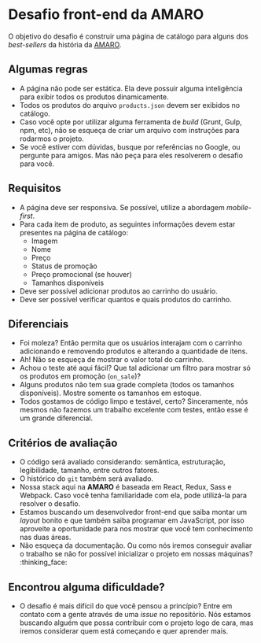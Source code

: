 # Desafio front-end da AMARO

O objetivo do desafio é construir uma página de catálogo para alguns dos _best-sellers_ da história da [AMARO](https://amaro.com).

## Algumas regras

- A página não pode ser estática. Ela deve possuir alguma inteligência para exibir todos os produtos dinamicamente.
- Todos os produtos do arquivo `products.json` devem ser exibidos no catálogo.
- Caso você opte por utilizar alguma ferramenta de _build_ (Grunt, Gulp, npm, etc), não se esqueça de criar um arquivo com instruções para rodarmos o projeto.
- Se você estiver com dúvidas, busque por referências no Google, ou pergunte para amigos. Mas não peça para eles resolverem o desafio para você.

## Requisitos

- A página deve ser responsiva. Se possível, utilize a abordagem _mobile-first_.
- Para cada item de produto, as seguintes informações devem estar presentes na página de catálogo:
    - Imagem
    - Nome
    - Preço
    - Status de promoção
    - Preço promocional (se houver)
    - Tamanhos disponíveis
- Deve ser possível adicionar produtos ao carrinho do usuário.
- Deve ser possível verificar quantos e quais produtos do carrinho.

## Diferenciais

- Foi moleza? Então permita que os usuários interajam com o carrinho adicionando e removendo produtos e alterando a quantidade de itens.
- Ah! Não se esqueça de mostrar o valor total do carrinho.
- Achou o teste até aqui fácil? Que tal adicionar um filtro para mostrar só os produtos em promoção (`on_sale`)?
- Alguns produtos não tem sua grade completa (todos os tamanhos disponíveis). Mostre somente os tamanhos em estoque.
- Todos gostamos de código limpo e testável, certo? Sinceramente, nós mesmos não fazemos um trabalho excelente com testes, então esse é um grande diferencial.

## Critérios de avaliação

- O código será avaliado considerando: semântica, estruturação, legibilidade, tamanho, entre outros fatores.
- O histórico do `git` também será avaliado.
- Nossa stack aqui na **AMARO** é baseada em React, Redux, Sass e Webpack. Caso você tenha familiaridade com ela, pode utilizá-la para resolver o desafio.
- Estamos buscando um desenvolvedor front-end que saiba montar um _layout_ bonito e que também saiba programar em JavaScript, por isso aproveite a oportunidade para nos mostrar que você tem conhecimento nas duas áreas.
- Não esqueça da documentação. Ou como nós iremos conseguir avaliar o trabalho se não for possível inicializar o projeto em nossas máquinas? :thinking_face:

## Encontrou alguma dificuldade?

- O desafio é mais difícil do que você pensou a princípio? Entre em contato com a gente através de uma _issue_ no repositório. Nós estamos buscando alguém que possa contribuir com o projeto logo de cara, mas iremos considerar quem está começando e quer aprender mais.
